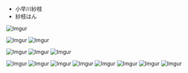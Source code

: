 * 小早川紗枝
* 紗枝はん

![Imgur](http://i.imgur.com/ur7kAwZ.png)


![Imgur](http://i.imgur.com/9jKLoDf.jpg)
![Imgur](http://i.imgur.com/O2F4XKh.jpg)

![Imgur](http://i.imgur.com/yHBe7gu.jpg)
![Imgur](http://i.imgur.com/MUseutF.jpg)
![Imgur](http://i.imgur.com/GJc4Fgb.png)

![Imgur](http://i.imgur.com/r82NzeO.png)
![Imgur](http://i.imgur.com/feHs5ho.jpg)
![Imgur](http://i.imgur.com/UkK9nt5.jpg)
![Imgur](http://i.imgur.com/4NnKx5W.jpg)
![Imgur](http://i.imgur.com/sYY7QE6.jpg)
![Imgur](http://i.imgur.com/SjXJEjf.jpg)
![Imgur](http://i.imgur.com/ckTcMfZ.png)
![Imgur](http://i.imgur.com/uv7lCux.png)


